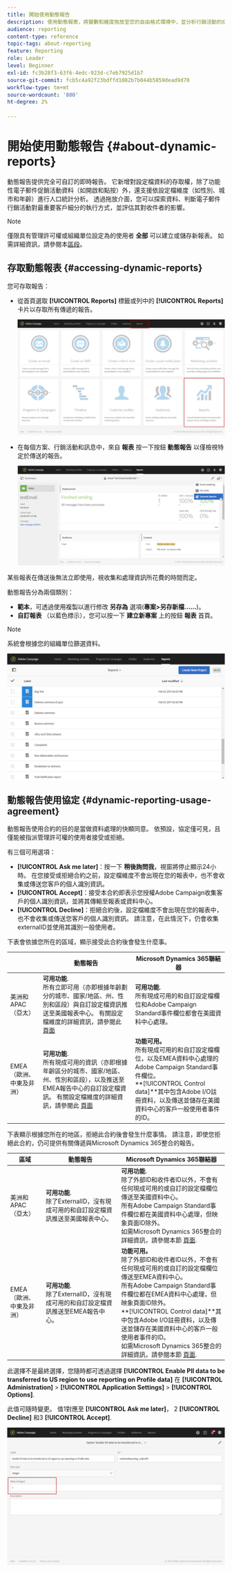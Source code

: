 ```yaml
---
title: 開始使用動態報告
description: 使用動態報表，將變數和維度拖放至您的自由格式環境中，並分析行銷活動的成功。
audience: reporting
content-type: reference
topic-tags: about-reporting
feature: Reporting
role: Leader
level: Beginner
exl-id: fc3b28f3-63f6-4edc-923d-c7eb7925d1b7
source-git-commit: fcb5c4a92f23bdffd1082b7b044b5859dead9d70
workflow-type: tm+mt
source-wordcount: '800'
ht-degree: 2%

---
```


# 開始使用動態報告 {#about-dynamic-reports}

動態報告提供完全可自訂的即時報告。 它新增對設定檔資料的存取權，除了功能性電子郵件促銷活動資料（如開啟和點按）外，還支援依設定檔維度（如性別、城市和年齡）進行人口統計分析。 透過拖放介面，您可以探索資料、判斷電子郵件行銷活動對最重要客戶細分的執行方式，並評估其對收件者的影響。

>[!NOTE]
>
>僅限具有管理許可權或組織單位設定為的使用者 **全部** 可以建立或儲存新報表。 如需詳細資訊，請參閱本[區段](../../administration/using/users-management.md)。

## 存取動態報表 {#accessing-dynamic-reports}

您可存取報告：

* 從首頁選取 **[!UICONTROL Reports]** 標籤或列中的 **[!UICONTROL Reports]** 卡片以存取所有傳遞的報告。

  ![](assets/campaign_reports_access.png)

* 在每個方案、行銷活動和訊息中，來自 **報表** 按一下按鈕 **動態報告** 以僅檢視特定於傳送的報告。

  ![](assets/campaign_reports_description.png)

某些報表在傳送後無法立即使用，視收集和處理資訊所花費的時間而定。

動態報告分為兩個類別：

* **範本**，可透過使用複製以進行修改 **另存為** 選項(**專案>另存新檔……**)。
* **自訂報表** （以藍色標示），您可以按一下 **建立新專案** 上的按鈕 **報表** 首頁。

>[!NOTE]
>
>系統會根據您的組織單位篩選資料。

![](assets/dynamic_report_overview.png)

## 動態報告使用協定 {#dynamic-reporting-usage-agreement}

動態報告使用合約的目的是當做資料處理的快顯同意。 依預設，協定僅可見，且僅能被指派管理許可權的使用者接受或拒絕。

有三個可用選項：

* **[!UICONTROL Ask me later]**：按一下 **稍後詢問我**，視窗將停止顯示24小時。 在您接受或拒絕合約之前，設定檔維度不會出現在您的報表中，也不會收集或傳送您客戶的個人識別資訊。
* **[!UICONTROL Accept]**：接受本合約即表示您授權Adobe Campaign收集客戶的個人識別資訊，並將其傳輸至報表或資料中心。
* **[!UICONTROL Decline]**：拒絕合約後，設定檔維度不會出現在您的報表中，也不會收集或傳送您客戶的個人識別資訊。 請注意，在此情況下，仍會收集externalID並使用其識別一般使用者。

下表會依據您所在的區域，顯示接受此合約後會發生什麼事。

|  | 動態報告 | Microsoft Dynamics 365聯結器 |
|---|---|---|
| 美洲和APAC （亞太） | **可用功能**. <br>所有立即可用（亦即根據年齡劃分的城市、國家/地區、州、性別和區段）與自訂設定檔資訊推送至美國報表中心。 有關設定檔維度的詳細資訊，請參閱此 [頁面](../../reporting/using/list-of-components-.md) | **可用功能**. <br>所有現成可用的和自訂設定檔欄位和Adobe Campaign Standard事件欄位都會在美國資料中心處理。 |
| EMEA （歐洲、中東及非洲） | **可用功能**. <br>所有現成可用的資訊（亦即根據年齡區分的城市、國家/地區、州、性別和區段），以及推送至EMEA報告中心的自訂設定檔資訊。 有關設定檔維度的詳細資訊，請參閱此 [頁面](../../reporting/using/list-of-components-.md) | **功能可用。** <br>所有現成可用的和自訂設定檔欄位，以及EMEA資料中心處理的Adobe Campaign Standard事件欄位。 <br>**[!UICONTROL Control data]**其中包含Adobe I/O註冊資料，以及傳送並儲存在美國資料中心的客戶一般使用者事件的ID。 |

下表顯示根據您所在的地區，拒絕此合約後會發生什麼事情。 請注意，即使您拒絕此合約，仍可提供有關傳遞與Microsoft Dynamics 365整合的報告。

| 區域 | 動態報告 | Microsoft Dynamics 365聯結器 |
|---|---|---|
| 美洲和APAC （亞太） | **可用功能**. <br> 除了ExternalID，沒有現成可用的和自訂設定檔資訊推送至美國報表中心。 | **可用功能**. <br>除了外部ID和收件者ID以外，不會有任何現成可用的或自訂的設定檔欄位傳送至美國資料中心。 <br>所有Adobe Campaign Standard事件欄位都在美國資料中心處理，但映象頁面ID除外。 <br>如需Microsoft Dynamics 365整合的詳細資訊，請參閱本節 [頁面](../../integrating/using/d365-acs-get-started.md). |
| EMEA （歐洲、中東及非洲） | **可用功能**. <br>除了ExternalID，沒有現成可用的和自訂設定檔資訊推送至EMEA報告中心。 | **功能可用。** <br>除了外部ID和收件者ID以外，不會有任何現成可用的或自訂的設定檔欄位傳送至EMEA資料中心。 <br>所有Adobe Campaign Standard事件欄位都在EMEA資料中心處理，但映象頁面ID除外。  <br>**[!UICONTROL Control data]**其中包含Adobe I/O註冊資料，以及傳送並儲存在美國資料中心的客戶一般使用者事件的ID。<br>如需Microsoft Dynamics 365整合的詳細資訊，請參閱本節 [頁面](../../integrating/using/d365-acs-get-started.md). |

此選擇不是最終選擇，您隨時都可透過選擇 **[!UICONTROL Enable PII data to be transferred to US region to use reporting on Profile data]** 在 **[!UICONTROL Administration]** > **[!UICONTROL Application Settings]** > **[!UICONTROL Options]**.

此值可隨時變更。 值1對應至 **[!UICONTROL Ask me later]**， 2 **[!UICONTROL Decline]** 和3 **[!UICONTROL Accept]**.

![](assets/pii_window_2.png)
